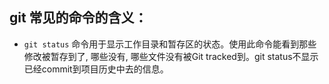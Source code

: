 ## git 常见的命令的含义：

* `git status` 命令用于显示工作目录和暂存区的状态。使用此命令能看到那些修改被暂存到了, 哪些没有, 哪些文件没有被Git tracked到。git status不显示已经commit到项目历史中去的信息。

